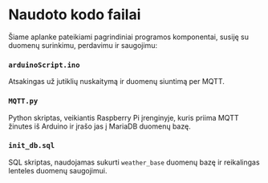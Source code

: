 # Naudoto kodo failai

Šiame aplanke pateikiami pagrindiniai programos komponentai, susiję su duomenų surinkimu, perdavimu ir saugojimu:

### `arduinoScript.ino`
Atsakingas už jutiklių nuskaitymą ir duomenų siuntimą per MQTT.

### `MQTT.py`
Python skriptas, veikiantis Raspberry Pi įrenginyje, kuris priima MQTT žinutes iš Arduino ir įrašo jas į MariaDB duomenų bazę.

### `init_db.sql`
SQL skriptas, naudojamas sukurti `weather_base` duomenų bazę ir reikalingas lenteles duomenų saugojimui.
